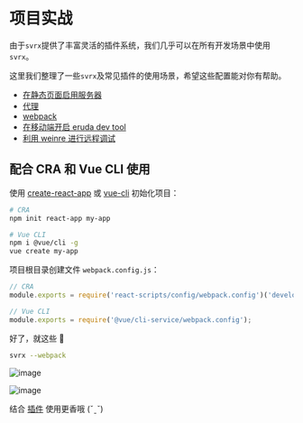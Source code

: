 # 项目实战

由于`svrx`提供了丰富灵活的插件系统，我们几乎可以在所有开发场景中使用`svrx`。 

这里我们整理了一些`svrx`及常见插件的使用场景，希望这些配置能对你有帮助。

- [在静态页面启用服务器](https://github.com/svrxjs/svrx/blob/master/examples/serve-static-page)
- [代理](https://github.com/svrxjs/svrx/blob/master/examples/proxy)
- [webpack](https://github.com/svrxjs/svrx-plugin-webpack/tree/master/example)
- [在移动端开启 eruda dev tool](https://github.com/svrxjs/svrx/tree/master/examples/eruda)
- [利用 weinre 进行远程调试](https://github.com/svrxjs/svrx/blob/master/examples/weinre)

## 配合 CRA 和 Vue CLI 使用

使用 [create-react-app](https://github.com/facebook/create-react-app) 或 [vue-cli](https://github.com/vuejs/vue-cli) 初始化项目：

```bash
# CRA
npm init react-app my-app

# Vue CLI
npm i @vue/cli -g
vue create my-app
```

项目根目录创建文件 `webpack.config.js`：

```js
// CRA
module.exports = require('react-scripts/config/webpack.config')('development');
```

```js
// Vue CLI
module.exports = require('@vue/cli-service/webpack.config');
```

好了，就这些 🎉

```bash
svrx --webpack
```

![image](https://user-images.githubusercontent.com/2230882/65511690-5299f800-df0a-11e9-95ca-ff88cd65b4ef.png)

![image](https://user-images.githubusercontent.com/2230882/66377471-43c04480-e9e4-11e9-84c3-ccca43c00766.png)


结合 [插件](./guide/plugin.md) 使用更香哦 (ˇˍˇ)